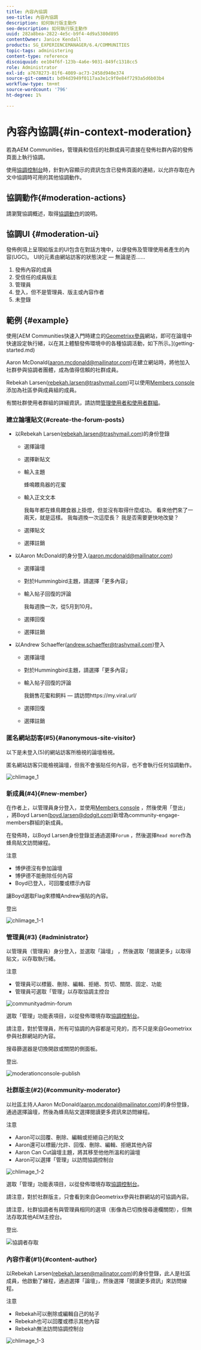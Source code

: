 ```yaml
---
title: 內容內協調
seo-title: 內容內協調
description: 如何執行版主動作
seo-description: 如何執行版主動作
uuid: 282a8bea-2822-4e5c-b9f4-4d9a5380d895
contentOwner: Janice Kendall
products: SG_EXPERIENCEMANAGER/6.4/COMMUNITIES
topic-tags: administering
content-type: reference
discoiquuid: ee104f6f-123b-4a6e-9031-849fc1318cc5
role: Administrator
exl-id: a7678273-81f6-4089-ac73-2458d940e374
source-git-commit: bd94d3949f0117aa3e1c9f0e84f7293a5d6b03b4
workflow-type: tm+mt
source-wordcount: '796'
ht-degree: 1%

---
```


# 內容內協調{#in-context-moderation}

若為AEM Communities，管理員和信任的社群成員可直接在發佈社群內容的發佈頁面上執行協調。

使用[協調控制台](moderation.md)時，針對內容顯示的資訊包含已發佈頁面的連結，以允許存取在內文中協調時可用的其他協調動作。

## 協調動作{#moderation-actions}

請瀏覽協調概述，取得[協調動作](moderate-ugc.md#moderation-actions)的說明。

## 協調UI {#moderation-ui}

發佈例項上呈現給版主的UI包含在對話方塊中，以便發佈及管理使用者產生的內容(UGC)。 UI的元素由網站訪客的狀態決定 — 無論是否……

1. 發佈內容的成員
1. 受信任的成員版主
1. 管理員
1. 登入，但不是管理員、版主或內容作者
1. 未登錄

## 範例 {#example}

使用[AEM Communities快速入門時建立的[Geometrixx參與](http://localhost:4503/content/sites/engage/en.html)網站，即可在論壇中快速設定執行緒，以在其上體驗發佈環境中的各種協調活動，如下所示。](getting-started.md)

Aaron McDonald(aaron.mcdonald@mailinator.com)在建立網站時，將他加入社群參與協調者團體，成為值得信賴的社群成員。

Rebekah Larsen(rebekah.larsen@trashymail.com)可以使用[Members console](members.md)添加為社區參與成員組的成員。

有關社群使用者群組的詳細資訊，請訪問[管理使用者和使用者群組](users.md)。

### 建立論壇貼文{#create-the-forum-posts}

* 以Rebekah Larsen(rebekah.larsen@trashymail.com)的身份登錄

   * 選擇論壇
   * 選擇新貼文
   * 輸入主題

      蜂鳴餵鳥器的花蜜

   * 輸入正文文本

      我每年都在蜂鳥餵食器上掛燈，但並沒有取得什麼成功。 看來他們來了一兩天，就是這樣。 我每週換一次這麼長？ 我是否需要更快地改變？
   * 選擇貼文
   * 選擇註銷

* 以Aaron McDonald的身分登入(aaron.mcdonald@mailinator.com)

   * 選擇論壇
   * 對於Hummingbird主題，請選擇「更多內容」
   * 輸入帖子回復的評論

      我每週換一次，從5月到10月。

   * 選擇回復
   * 選擇註銷

* 以Andrew Schaeffer(andrew.schaeffer@trashymail.com)登入

   * 選擇論壇
   * 對於Hummingbird主題，請選擇「更多內容」
   * 輸入帖子回復的評論

      我銷售花蜜和飼料 — 請訪問https://my.viral.url/

   * 選擇回復
   * 選擇註銷

### 匿名網站訪客(#5){#anonymous-site-visitor}

以下是未登入(5)的網站訪客所檢視的論壇檢視。

匿名網站訪客只能檢視論壇，但我不會張貼任何內容，也不會執行任何協調動作。

![chlimage_1](assets/chlimage_1.png)

### 新成員(#4){#new-member}

在作者上，以管理員身分登入，並使用[Members console](members.md) ，然後使用「登出」 ，將Boyd Larsen(boyd.larsen@dodgit.com)新增為community-engage-members群組的新成員。

在發佈時，以Boyd Larsen身份登錄並通過選擇`Forum` ，然後選擇`Read more`作為蜂鳥貼文訪問線程。

注意

* 博伊德沒有參加論壇
* 博伊德不能刪除任何內容
* Boyd已登入，可回覆或標示內容

讓Boyd選取Flag來標幟Andrew張貼的內容。

登出

![chlimage_1-1](assets/chlimage_1-1.png)

### 管理員(#3) {#administrator}

以管理員（管理員）身分登入，並選取「論壇」 ，然後選取「閱讀更多」以取得貼文，以存取執行緒。

注意

* 管理員可以標籤、刪除、編輯、拒絕、剪切、關閉、固定、功能
* 管理員可選取「管理」以存取協調主控台

![communityadmin-forum](assets/communityadmin-forum.png)

選取「管理」功能表項目，以從發佈環境存取[協調控制台](moderation.md)。

請注意，對於管理員，所有可協調的內容都是可見的，而不只是來自Geometrixx參與社群網站的內容。

搜尋篩選器是切換開啟或關閉的側面板。

登出.

![moderationconsole-publish](assets/moderationconsole-publish.png)

### 社群版主(#2){#community-moderator}

以社區主持人Aaron McDonald(aaron.mcdonal@mailinator.com)的身份登錄，通過選擇論壇，然後為蜂鳥貼文選擇閱讀更多資訊來訪問線程。

注意

* Aaron可以回覆、刪除、編輯或拒絕自己的貼文
* Aaron還可以標籤/允許、回復、刪除、編輯、拒絕其他內容
* Aaron Can Cut論壇主題，將其移至他他所溫和的論壇
* Aaron可以選擇「管理」以訪問協調控制台

![chlimage_1-2](assets/chlimage_1-2.png)

選取「管理」功能表項目，以從發佈環境存取[協調控制台](moderation.md)。

請注意，對於社群版主，只會看到來自Geometrixx參與社群網站的可協調內容。

請注意，社群協調者有與管理員相同的選項（影像為已切換搜尋邊欄關閉），但無法存取其他AEM主控台。

登出.

![協調者存取](assets/moderatoraccess.png)

### 內容作者(#1){#content-author}

以Rebekah Larsen(rebekah.larsen@mailinator.com)的身份登錄，此人是社區成員，他啟動了線程，通過選擇「論壇」，然後選擇「閱讀更多資訊」來訪問線程。

注意

* Rebekah可以刪除或編輯自己的帖子
* Rebekah也可以回覆或標示其他內容
* Rebekah無法訪問協調控制台

![chlimage_1-3](assets/chlimage_1-3.png)
